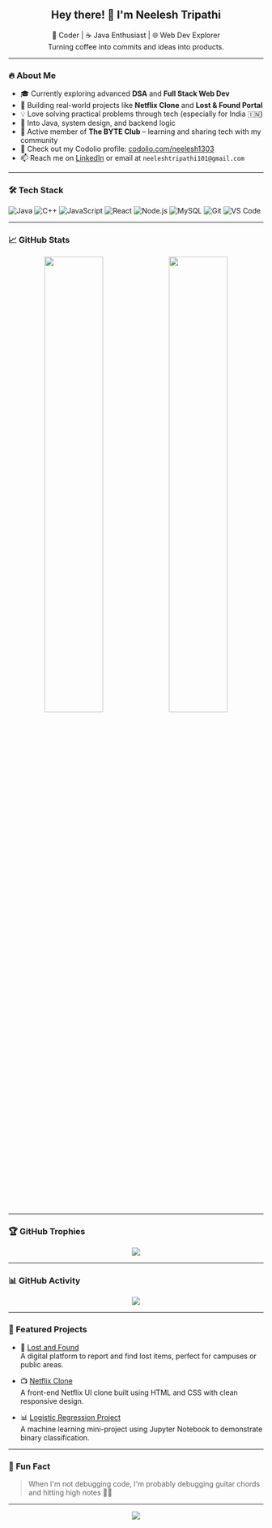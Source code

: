 <!-- GitHub Profile README for Neelesh Tripathi -->

<h2 align="center">Hey there! 👋 I'm Neelesh Tripathi</h2>
<p align="center">
  🚀 Coder | ☕ Java Enthusiast | 🌐 Web Dev Explorer<br>
  Turning coffee into commits and ideas into products.
</p>

---

### 🔥 About Me

- 🎓 Currently exploring advanced **DSA** and **Full Stack Web Dev**
- 🌱 Building real-world projects like **Netflix Clone** and **Lost & Found Portal**
- 💡 Love solving practical problems through tech (especially for India 🇮🇳)
- 🧠 Into Java, system design, and backend logic
- 🏫 Active member of **The BYTE Club** – learning and sharing tech with my community
- 📇 Check out my Codolio profile: [codolio.com/neelesh1303](https://codolio.com/profile/neelesh1303)
- 📫 Reach me on [LinkedIn](https://www.linkedin.com/in/neelesh-kumar-tripathi-11256728a/) or email at `neeleshtripathi101@gmail.com`

---

### 🛠️ Tech Stack

![Java](https://img.shields.io/badge/Java-ED8B00?style=flat&logo=java&logoColor=white)
![C++](https://img.shields.io/badge/C++-00599C?style=flat&logo=cplusplus&logoColor=white)
![JavaScript](https://img.shields.io/badge/JavaScript-F7DF1E?style=flat&logo=javascript&logoColor=black)
![React](https://img.shields.io/badge/React-20232A?style=flat&logo=react&logoColor=61DAFB)
![Node.js](https://img.shields.io/badge/Node.js-339933?style=flat&logo=nodedotjs&logoColor=white)
![MySQL](https://img.shields.io/badge/MySQL-00758F?style=flat&logo=mysql&logoColor=white)
![Git](https://img.shields.io/badge/Git-F05032?style=flat&logo=git&logoColor=white)
![VS Code](https://img.shields.io/badge/VS%20Code-007ACC?style=flat&logo=visual-studio-code&logoColor=white)

---

### 📈 GitHub Stats

<p align="center">
  <img src="https://github-readme-stats.vercel.app/api?username=neelesh1303&show_icons=true&theme=radical" width="48%" />
  <img src="https://github-readme-stats.vercel.app/api/top-langs/?username=neelesh1303&layout=compact&theme=radical" width="48%" />
</p>

---

### 🏆 GitHub Trophies

<p align="center">
  <img src="https://github-profile-trophy.vercel.app/?username=neelesh1303&theme=onedark" />
</p>

---

### 📊 GitHub Activity

<p align="center">
  <img src="https://github-readme-activity-graph.vercel.app/graph?username=neelesh1303&theme=github-compact" />
</p>

---

### 🚀 Featured Projects

- 🔎 [Lost and Found](https://github.com/neelesh1303/lost-and-found)  
  A digital platform to report and find lost items, perfect for campuses or public areas.

- 📺 [Netflix Clone](https://github.com/neelesh1303/netflix-clone)  
  A front-end Netflix UI clone built using HTML and CSS with clean responsive design.

- 📊 [Logistic Regression Project](https://github.com/neelesh1303/logistic-regression-project)  
  A machine learning mini-project using Jupyter Notebook to demonstrate binary classification.

---

### 🎸 Fun Fact

> When I'm not debugging code, I'm probably debugging guitar chords and hitting high notes 🎸🎤

---

<p align="center">
  <a href="https://github.com/neelesh1303"><img src="https://img.shields.io/github/followers/neelesh1303?label=Follow&style=social"></a>
</p>
